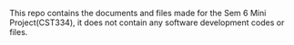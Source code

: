 This repo contains the documents and files made for the Sem 6 Mini Project(CST334), it does not contain any software development codes or files.
